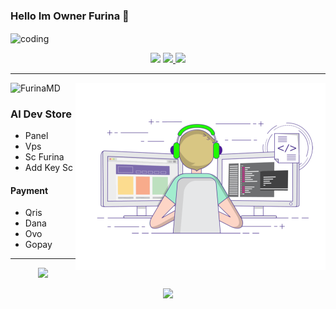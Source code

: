 ### Hello Im Owner Furina 👋 

 <img align="center" alt="coding" width="500"  src="https://cardivo.vercel.app/api?name=Hallo%20%F0%9F%91%8B&description=Perkenalkan%20nama%20saya%20Al%20Dev,%20Saya%20adalah%20Owner%20bot%20Furina%20MD&image=https://avatars.githubusercontent.com/FurinaMD&backgroundColor=%23ecf0f1&instagram=al_dev_1&github=FurinaMD&WhatsApp=+62%20895%203163%209634&pattern=leaf&colorPattern=%23eaeaea&site=Furina%20By%20Al%20Dev"/>

<p align='center'>
  <a href="https://wa.me/6289531639634"><img height="30" src="https://telegra.ph/file/74e742d63924a4b4cd625.jpg"></a>
  <a href="https://bit.ly/Furina-Aldev"><img height="30" src="https://telegra.ph/file/e060e09151c3e49652078.jpg"</a>
  <a href="https://instagram.com/al_dev_1"><img height="30" src="https://pomf2.lain.la/f/7phmbi14.jpg"></a>
</p>

------

<img align="right" alt="coding" width="400" src="https://raw.githubusercontent.com/devSouvik/devSouvik/master/gif3.gif">

<p align="left"> <img src="https://komarev.com/ghpvc/?username=FurinaMD&label=Profile%20views&color=0e75b6&style=flat" alt="FurinaMD" /> </p>

### Al Dev Store
- Panel
- Vps
- Sc Furina
- Add Key Sc

#### Payment
- Qris <allpay>
- Dana
- Ovo
- Gopay

------

<p align="center"><a href="https://github.com/Aiinne"><img src="https://github-readme-stats.vercel.app/api?username=FurinaMD&show_icons=true&theme=tokyonight"></a></p>
<p align="center">
  <a href="https://github.com/FurinaMD"><img src="https://github-readme-stats.vercel.app/api/top-langs?username=FurinaMD&bg_color=30,e96443,904e95&title_color=fff&text_color=fff&hide_border=true&show_icons=true&layout=compact" /></a>
</p>
